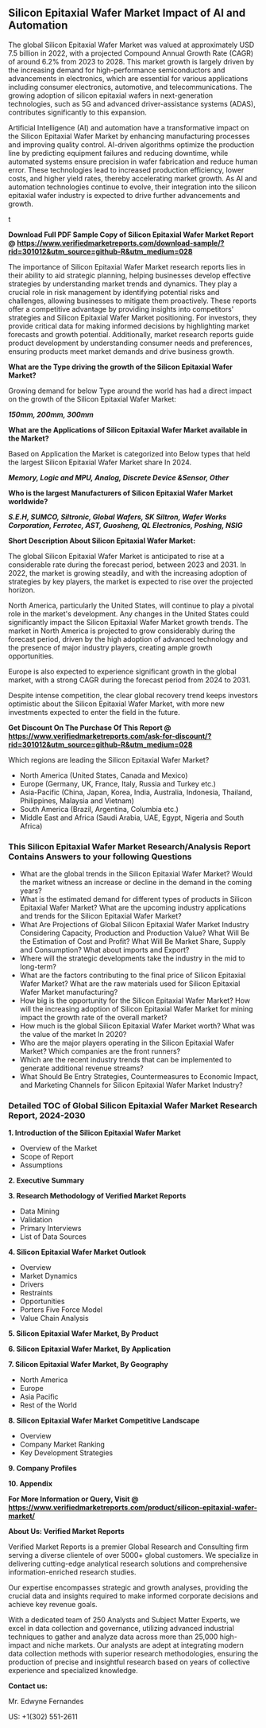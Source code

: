 <h2>Silicon Epitaxial Wafer Market Impact of AI and Automation</h2><p>The global Silicon Epitaxial Wafer Market was valued at approximately USD 7.5 billion in 2022, with a projected Compound Annual Growth Rate (CAGR) of around 6.2% from 2023 to 2028. This market growth is largely driven by the increasing demand for high-performance semiconductors and advancements in electronics, which are essential for various applications including consumer electronics, automotive, and telecommunications. The growing adoption of silicon epitaxial wafers in next-generation technologies, such as 5G and advanced driver-assistance systems (ADAS), contributes significantly to this expansion.</p><p>Artificial Intelligence (AI) and automation have a transformative impact on the Silicon Epitaxial Wafer Market by enhancing manufacturing processes and improving quality control. AI-driven algorithms optimize the production line by predicting equipment failures and reducing downtime, while automated systems ensure precision in wafer fabrication and reduce human error. These technologies lead to increased production efficiency, lower costs, and higher yield rates, thereby accelerating market growth. As AI and automation technologies continue to evolve, their integration into the silicon epitaxial wafer industry is expected to drive further advancements and growth.</p>t</p><p id="" class=""><strong>Download Full PDF Sample Copy of Silicon Epitaxial Wafer Market Report @ <a href="https://www.verifiedmarketreports.com/download-sample/?rid=301012&utm_source=github-R&utm_medium=028" target="_blank">https://www.verifiedmarketreports.com/download-sample/?rid=301012&utm_source=github-R&utm_medium=028</a></strong></p><p>The importance of&nbsp;Silicon Epitaxial Wafer Market research reports lies in their ability to aid strategic planning, helping businesses develop effective strategies by understanding market trends and dynamics. They play a crucial role in risk management by identifying potential risks and challenges, allowing businesses to mitigate them proactively. These reports offer a competitive advantage by providing insights into competitors' strategies and Silicon Epitaxial Wafer Market positioning. For investors, they provide critical data for making informed decisions by highlighting market forecasts and growth potential. Additionally, market research reports guide product development by understanding consumer needs and preferences, ensuring products meet market demands and drive business growth.</p><p><strong>What are the&nbsp;Type driving the growth of the Silicon Epitaxial Wafer Market?</strong></p><p id="" class="">Growing demand for below Type around the world has had a direct impact on the growth of the Silicon Epitaxial Wafer Market:</p><em><strong>150mm, 200mm, 300mm</strong></em></p><strong>What are the&nbsp;Applications&nbsp;of Silicon Epitaxial Wafer Market available in the Market?</strong></p><p id="" class="">Based on Application the Market is categorized into Below types that held the largest Silicon Epitaxial Wafer Market share In 2024.</p><em><strong>Memory, Logic and MPU, Analog, Discrete Device &Sensor, Other</strong></em></p><strong>Who is the largest Manufacturers of Silicon Epitaxial Wafer Market worldwide?</strong></p><p><em><strong>S.E.H, SUMCO, Siltronic, Global Wafers, SK Siltron, Wafer Works Corporation, Ferrotec, AST, Guosheng, QL Electronics, Poshing, NSIG</strong></em></p><p id="" class=""><strong>Short Description About Silicon Epitaxial Wafer Market:</strong></p><p>The global Silicon Epitaxial Wafer Market is anticipated to rise at a considerable rate during the forecast period, between 2023 and 2031. In 2022, the market is growing steadily, and with the increasing adoption of strategies by key players, the market is expected to rise over the projected horizon.</p><p>North America, particularly the United States, will continue to play a pivotal role in the market's development. Any changes in the United States could significantly impact the Silicon Epitaxial Wafer Market growth trends. The market in North America is projected to grow considerably during the forecast period, driven by the high adoption of advanced technology and the presence of major industry players, creating ample growth opportunities.</p><p>Europe is also expected to experience significant growth in the global market, with a strong CAGR during the forecast period from 2024 to 2031.</p><p>Despite intense competition, the clear global recovery trend keeps investors optimistic about the Silicon Epitaxial Wafer Market, with more new investments expected to enter the field in the future.</p><p id="" class=""><strong>Get Discount On The Purchase Of This Report @ <a href="https://www.verifiedmarketreports.com/ask-for-discount/?rid=301012&utm_source=github-R&utm_medium=028" target="_blank">https://www.verifiedmarketreports.com/ask-for-discount/?rid=301012&utm_source=github-R&utm_medium=028</a></strong></p>Which regions are leading the Silicon Epitaxial Wafer Market?</p><ul><li>North America (United States, Canada and Mexico)</li><li>Europe (Germany, UK, France, Italy, Russia and Turkey etc.)</li><li>Asia-Pacific (China, Japan, Korea, India, Australia, Indonesia, Thailand, Philippines, Malaysia and Vietnam)</li><li>South America (Brazil, Argentina, Columbia etc.)</li><li>Middle East and Africa (Saudi Arabia, UAE, Egypt, Nigeria and South Africa)</li></ul><h3 id="" class="">This Silicon Epitaxial Wafer Market Research/Analysis Report Contains Answers to your following Questions</h3><ul><li>What are the global trends in the Silicon Epitaxial Wafer Market? Would the market witness an increase or decline in the demand in the coming years?</li><li>What is the estimated demand for different types of products in Silicon Epitaxial Wafer Market? What are the upcoming industry applications and trends for the Silicon Epitaxial Wafer Market?</li><li>What Are Projections of Global Silicon Epitaxial Wafer Market Industry Considering Capacity, Production and Production Value? What Will Be the Estimation of Cost and Profit? What Will Be Market Share, Supply and Consumption? What about imports and Export?</li><li>Where will the strategic developments take the industry in the mid to long-term?</li><li>What are the factors contributing to the final price of Silicon Epitaxial Wafer Market? What are the raw materials used for Silicon Epitaxial Wafer Market manufacturing?</li><li>How big is the opportunity for the Silicon Epitaxial Wafer Market? How will the increasing adoption of Silicon Epitaxial Wafer Market for mining impact the growth rate of the overall market?</li><li>How much is the global Silicon Epitaxial Wafer Market worth? What was the value of the market In 2020?</li><li>Who are the major players operating in the Silicon Epitaxial Wafer Market? Which companies are the front runners?</li><li>Which are the recent industry trends that can be implemented to generate additional revenue streams?</li><li>What Should Be Entry Strategies, Countermeasures to Economic Impact, and Marketing Channels for Silicon Epitaxial Wafer Market Industry?</li></ul><h3 id="" class="">Detailed TOC of Global Silicon Epitaxial Wafer Market Research Report, 2024-2030</h3><p id="" class=""><strong>1. Introduction of the Silicon Epitaxial Wafer Market</strong></p><ul><li>Overview of the Market</li><li>Scope of Report</li><li>Assumptions</li></ul><p id="" class=""><strong>2. Executive Summary</strong></p><p id="" class=""><strong>3. Research Methodology of Verified Market Reports</strong></p><ul><li>Data Mining</li><li>Validation</li><li>Primary Interviews</li><li>List of Data Sources</li></ul><p id="" class=""><strong>4. Silicon Epitaxial Wafer Market Outlook</strong></p><ul><li>Overview</li><li>Market Dynamics</li><li>Drivers</li><li>Restraints</li><li>Opportunities</li><li>Porters Five Force Model</li><li>Value Chain Analysis</li></ul><p id="" class=""><strong>5. Silicon Epitaxial Wafer Market, By Product</strong></p><p id="" class=""><strong>6. Silicon Epitaxial Wafer Market, By Application</strong></p><p id="" class=""><strong>7. Silicon Epitaxial Wafer Market, By Geography</strong></p><ul><li>North America</li><li>Europe</li><li>Asia Pacific</li><li>Rest of the World</li></ul><p id="" class=""><strong>8. Silicon Epitaxial Wafer Market Competitive Landscape</strong></p><ul><li>Overview</li><li>Company Market Ranking</li><li>Key Development Strategies</li></ul><p id="" class=""><strong>9. Company Profiles</strong></p><p id="" class=""><strong>10. Appendix</strong></p><p id="" class=""><strong>For More Information or Query, Visit @ <a href="https://www.verifiedmarketreports.com/product/silicon-epitaxial-wafer-market/" target="_blank">https://www.verifiedmarketreports.com/product/silicon-epitaxial-wafer-market/</a></strong></p><p id="" class=""><strong>About Us: Verified Market Reports</strong></p><p id="" class="">Verified Market Reports is a premier Global Research and Consulting firm serving a diverse clientele of over 5000+ global customers. We specialize in delivering cutting-edge analytical research solutions and comprehensive information-enriched research studies.</p><p id="" class="">Our expertise encompasses strategic and growth analyses, providing the crucial data and insights required to make informed corporate decisions and achieve key revenue goals.</p><p id="" class="">With a dedicated team of 250 Analysts and Subject Matter Experts, we excel in data collection and governance, utilizing advanced industrial techniques to gather and analyze data across more than 25,000 high-impact and niche markets. Our analysts are adept at integrating modern data collection methods with superior research methodologies, ensuring the production of precise and insightful research based on years of collective experience and specialized knowledge.</p><p id="" class=""><strong>Contact us:</strong></p><p id="" class="">Mr. Edwyne Fernandes</p><p id="" class="">US: +1(302) 551-2611</p>